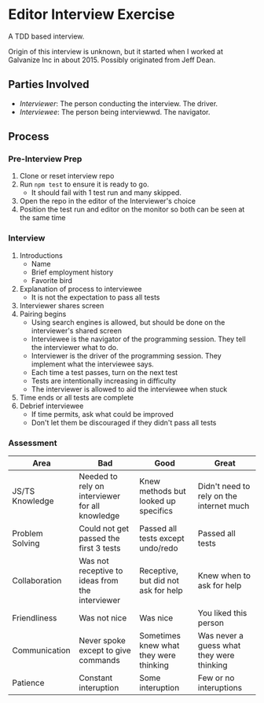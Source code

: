 # Editor Interview Exercise

A TDD based interview.

Origin of this interview is unknown, but it started when I worked at Galvanize Inc in about 2015.
Possibly originated from Jeff Dean.

## Parties Involved

- _Interviewer_: The person conducting the interview. The driver.
- _Interviewee_: The person being interviewwd. The navigator.

## Process

### Pre-Interview Prep

1. Clone or reset interview repo
1. Run `npm test` to ensure it is ready to go.
   - It should fail with 1 test run and many skipped.
1. Open the repo in the editor of the Interviewer's choice
1. Position the test run and editor on the monitor so both can be seen at the same time

### Interview

1. Introductions
   - Name
   - Brief employment history
   - Favorite bird
1. Explanation of process to interviewee
   - It is not the expectation to pass all tests
1. Interviewer shares screen
1. Pairing begins
   - Using search engines is allowed, but should be done on the interviewer's shared screen
   - Interviewee is the navigator of the programming session. They tell the interviewer what to do.
   - Interviewer is the driver of the programming session. They implement what the interviewee says.
   - Each time a test passes, turn on the next test
   - Tests are intentionally increasing in difficulty
   - The interviewer is allowed to aid the interviewee when stuck
1. Time ends or all tests are complete
1. Debrief interviewee
   - If time permits, ask what could be improved
   - Don't let them be discouraged if they didn't pass all tests

### Assessment

| Area            | Bad                                             | Good                                   | Great                                     |
| --------------- | ----------------------------------------------- | -------------------------------------- | ----------------------------------------- |
| JS/TS Knowledge | Needed to rely on interviewer for all knowledge | Knew methods but looked up specifics   | Didn't need to rely on the internet much  |
| Problem Solving | Could not get passed the first 3 tests          | Passed all tests except undo/redo      | Passed all tests                          |
| Collaboration   | Was not receptive to ideas from the interviewer | Receptive, but did not ask for help    | Knew when to ask for help                 |
| Friendliness    | Was not nice                                    | Was nice                               | You liked this person                     |
| Communication   | Never spoke except to give commands             | Sometimes knew what they were thinking | Was never a guess what they were thinking |
| Patience        | Constant interuption                            | Some interuption                       | Few or no interuptions                    |
